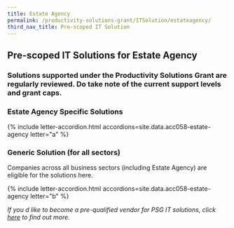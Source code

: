```yaml
---
title: Estate Agency
permalink: /productivity-solutions-grant/ITSolution/estateagency/
third_nav_title: Pre-scoped IT Solution
---
```


## Pre-scoped IT Solutions for Estate Agency

### Solutions supported under the Productivity Solutions Grant are regularly reviewed. Do take note of the current support levels and grant caps.

### Estate Agency Specific Solutions
{% include letter-accordion.html accordions=site.data.acc058-estate-agency letter="a" %}

### Generic Solution (for all sectors)
Companies across all business sectors (including Estate Agency) are eligible for the solutions here.

{% include letter-accordion.html accordions=site.data.acc058-estate-agency letter="b" %}

_If you d like to become a pre-qualified vendor for PSG IT solutions, click <a target='_blank' href='https://www.imda.gov.sg/icmvendors' >here</a> to find out more._